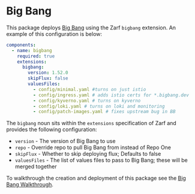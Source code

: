 # Big Bang

This package deploys [Big Bang](https://repo1.dso.mil/platform-one/big-bang/bigbang) using the Zarf `bigbang` extension.  An example of this configuration is below:

```yaml
components:
  - name: bigbang
    required: true
    extensions:
      bigbang:
        version: 1.52.0
        skipFlux: false
        valuesFiles:
          - config/minimal.yaml #turns on just istio
          - config/ingress.yaml # adds istio certs for *.bigbang.dev
          - config/kyverno.yaml # turns on kyverno
          - config/loki.yaml # turns on loki and monitoring
          - config/patch-images.yaml # fixes upstream bug in BB
```

The `bigbang` noun sits within the `extensions` specification of Zarf and provides the following configuration:

- `version`     - The version of Big Bang to use
- `repo`        - Override repo to pull Big Bang from instead of Repo One
- `skipFlux`    - Whether to skip deploying flux; Defaults to false
- `valuesFiles` - The list of values files to pass to Big Bang; these will be merged together

To walkthrough the creation and deployment of this package see the [Big Bang Walkthrough](../../docs/13-walkthroughs/5-big-bang.md).
